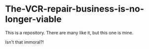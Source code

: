 # The-VCR-repair-business-is-no-longer-viable
This is a repository. There are many like it, but this one is mine.

Isn't that immoral?!
